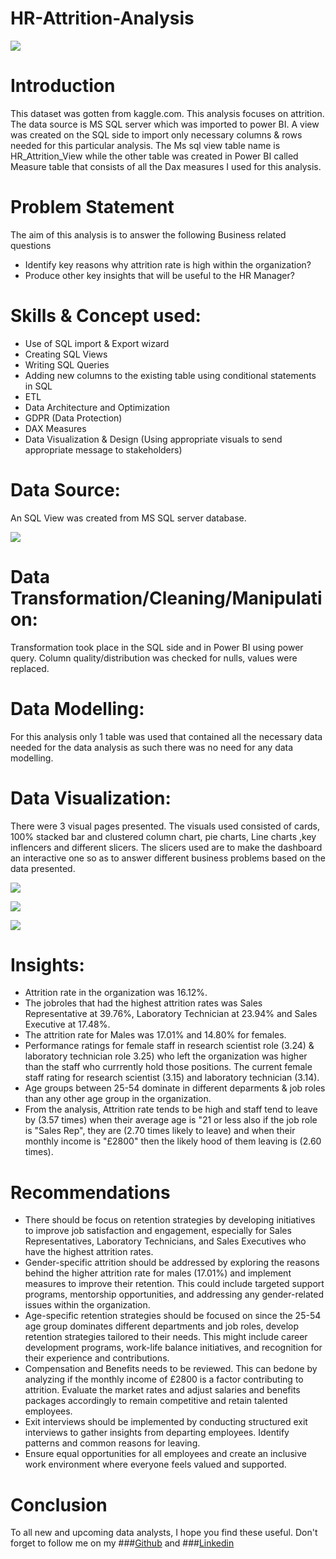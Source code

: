# HR-Attrition-Analysis

![](Intro.jpg)

# Introduction

This dataset was gotten from kaggle.com. This analysis focuses on attrition. The data source is MS SQL server which was imported to power BI. A view was created on the SQL side to import only necessary columns & rows needed for this particular analysis. The Ms sql view table name is HR_Attrition_View while the other table was created in Power BI called Measure table that consists of all the Dax measures I used for this analysis.

# Problem Statement 

The aim of this analysis is to answer the following Business related questions

-  Identify key reasons why attrition rate is high within the organization?
-  Produce other key insights that will be useful to the HR Manager?
 
# Skills & Concept used:

- Use of SQL import & Export wizard
- Creating SQL Views
- Writing SQL Queries
- Adding new columns to the existing table using conditional statements in SQL
- ETL
- Data Architecture and Optimization
- GDPR (Data Protection)
- DAX Measures
- Data Visualization & Design (Using appropriate visuals to send appropriate message to stakeholders)

# Data Source:

An SQL View was created from MS SQL server database.

![](SQL_View.jpg)

# Data Transformation/Cleaning/Manipulation:

Transformation took place in the SQL side and in Power BI using power query. Column quality/distribution was checked for nulls, values were replaced. 

# Data Modelling:

For this analysis only 1 table was used that contained all the necessary data needed for the data analysis as such there was no need for any data modelling.

# Data Visualization:

There were 3 visual pages presented. The visuals used consisted of cards, 100% stacked bar and clustered column chart, pie charts, Line charts ,key inflencers and different slicers. The slicers used are to make the dashboard an interactive one so as to answer different business problems based on the data presented.

![](Visual_1.jpg)

![](Visual_2.jpg)

![](Visual_3.jpg)

# Insights:

- Attrition rate in the organization was 16.12%.
- The jobroles that had the highest attrition rates was Sales Representative at 39.76%, Laboratory Technician at 23.94% and Sales Executive at 17.48%.
- The attrition rate for Males was 17.01% and 14.80% for females.
- Performance ratings for female staff in research scientist role (3.24) & laboratory technician role 3.25) who left the organization was higher than the staff who currrently hold those positions. The current female staff rating for research scientist (3.15) and laboratory technician (3.14).
- Age groups between 25-54 dominate in different deparments & job roles than any other age group in the organization.
- From the analysis, Attrition rate tends to be high and staff tend to leave by (3.57 times) when their average age is "21 or less also if the job role is "Sales Rep", they are (2.70 times likely to leave) and when their monthly income is "£2800" then the likely hood of them leaving is (2.60 times).

# Recommendations

- There should be focus on retention strategies by developing initiatives to improve job satisfaction and engagement, especially for Sales Representatives, Laboratory Technicians, and Sales Executives who have the highest attrition rates. 
- Gender-specific attrition should be addressed by exploring the reasons behind the higher attrition rate for males (17.01%) and implement measures to improve their retention. This could include targeted support programs, mentorship opportunities, and addressing any gender-related issues within the organization.
- Age-specific retention strategies should be focused on since the 25-54 age group dominates different departments and job roles, develop retention strategies tailored to their needs. This might include career development programs, work-life balance initiatives, and recognition for their experience and contributions.
- Compensation and Benefits needs to be reviewed. This can bedone by analyzing if the monthly income of £2800 is a factor contributing to attrition. Evaluate the market rates and adjust salaries and benefits packages accordingly to remain competitive and retain talented employees.
- Exit interviews should be implemented by conducting structured exit interviews to gather insights from departing employees. Identify patterns and common reasons for leaving.
- Ensure equal opportunities for all employees and create an inclusive work environment where everyone feels valued and supported.

# Conclusion

To all new and upcoming data analysts, I hope you find these useful. Don't forget to follow me on my ###[Github](https://github.com/Babzyadamu/) and ###[Linkedin](https://www.linkedin.com/in/ahmed-adamu-0b63b9a5)



 
